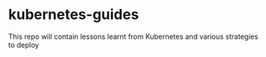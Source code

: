 # kubernetes-guides
This repo will contain lessons learnt from Kubernetes and various strategies to deploy
